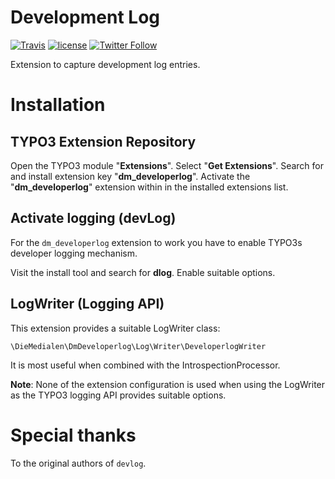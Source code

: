Development Log
===============

[![Travis](https://img.shields.io/travis/pschriner/dm_developerlog.svg)](https://travis-ci.org/pschriner/dm_developerlog)
[![license](https://img.shields.io/github/license/pschriner/dm_developerlog.svg)](https://www.gnu.org/licenses/old-licenses/gpl-2.0-standalone.html)
[![Twitter Follow](https://img.shields.io/twitter/follow/pschriner.svg?style=social&label=Follow)](https://twitter.com/pschriner)

Extension to capture development log entries.

# Installation

## TYPO3 Extension Repository

Open the TYPO3 module "**Extensions**". Select "**Get Extensions**". Search for and install extension key "**dm_developerlog**". Activate the "**dm_developerlog**" extension within in the installed extensions list.

## Activate logging (devLog)

For the ``dm_developerlog`` extension to work you have to enable TYPO3s developer logging mechanism.

Visit the install tool and search for **dlog**. Enable suitable options.

## LogWriter (Logging API)

This extension provides a suitable LogWriter class:

``\DieMedialen\DmDeveloperlog\Log\Writer\DeveloperlogWriter``

It is most useful when combined with the IntrospectionProcessor.

**Note**: None of the extension configuration is used when using the LogWriter as the TYPO3 logging API provides suitable options.

# Special thanks

To the original authors of ``devlog``.